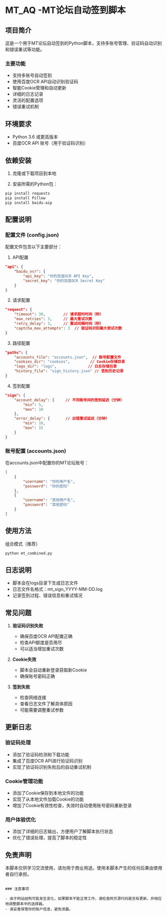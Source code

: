 # MT_AQ -MT论坛自动签到脚本

## 项目简介

这是一个用于MT论坛自动签到的Python脚本，支持多账号管理、验证码自动识别和错误重试等功能。

### 主要功能

- 支持多账号自动签到
- 使用百度OCR API自动识别验证码
- 智能Cookie管理和自动更新
- 详细的日志记录
- 灵活的配置选项
- 错误重试机制

## 环境要求

- Python 3.6 或更高版本
- 百度OCR API 账号（用于验证码识别）

## 依赖安装

1. 克隆或下载项目到本地

2. 安装所需的Python包：
```bash
pip install requests
pip install Pillow
pip install baidu-aip
```

## 配置说明

### 配置文件 (config.json)

配置文件包含以下主要部分：

1. API配置
```json
"api": {
    "baidu_ocr": {
        "api_key": "你的百度OCR API Key",
        "secret_key": "你的百度OCR Secret Key"
    }
}
```

2. 请求配置
```json
"request": {
    "timeout": 30,        // 请求超时时间（秒）
    "max_retries": 3,     // 最大重试次数
    "retry_delay": 3,     // 重试间隔时间（秒）
    "captcha_max_attempts": 3  // 验证码识别最大尝试次数
}
```

3. 路径配置
```json
"paths": {
    "accounts_file": "accounts.json",  // 账号配置文件
    "cookies_dir": "cookies",         // Cookie存储目录
    "logs_dir": "logs",              // 日志存储目录
    "history_file": "sign_history.json" // 签到历史记录
}
```

4. 签到配置
```json
"sign": {
    "account_delay": {     // 不同账号间的签到延迟（分钟）
        "min": 5,
        "max": 10
    },
    "error_delay": {       // 出错重试延迟（分钟）
        "min": 10,
        "max": 15
    }
}
```

### 账号配置 (accounts.json)

在accounts.json中配置你的MT论坛账号：

```json
[
    {
        "username": "你的用户名",
        "password": "你的密码"
    },
    {
        "username": "其他用户名",
        "password": "其他密码"
    }
]
```

## 使用方法

组合模式（推荐）
```bash
python mt_combined.py
```

## 日志说明

- 脚本会在logs目录下生成日志文件
- 日志文件名格式：mt_sign_YYYY-MM-DD.log
- 记录签到过程、错误信息和重试情况

## 常见问题

1. **验证码识别失败**
   - 确保百度OCR API配置正确
   - 检查API额度是否用尽
   - 可以适当增加重试次数

2. **Cookie失效**
   - 脚本会自动重新登录获取新Cookie
   - 确保账号密码正确

3. **签到失败**
   - 检查网络连接
   - 查看日志文件了解具体原因
   - 可能需要调整重试参数

## 更新日志

### 验证码处理
- 添加了验证码检测和下载功能
- 集成了百度OCR API进行验证码识别
- 实现了验证码识别失败后的自动重试机制

### Cookie管理功能
- 添加了Cookie保存到本地文件的功能
- 实现了从本地文件加载Cookie的功能
- 增加了Cookie有效性检查，失效时自动使用账号密码重新登录

### 用户体验优化
- 添加了详细的日志输出，方便用户了解脚本执行状态
- 优化了错误处理，提高了脚本的稳定性

## 免责声明

本脚本仅供学习交流使用，请勿用于商业用途。使用本脚本产生的任何后果由使用者自行承担。
```

### 注意事项

- 由于网站结构可能发生变化，如果脚本不能正常工作，请检查网页源代码是否有更新，并相应地调整脚本中的选择器。
- 请妥善保管你的账户信息，避免泄露。
